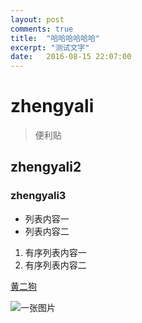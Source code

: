```yaml
---
layout: post
comments: true
title:  "哈哈哈哈哈哈"
excerpt: "测试文字"
date:   2016-08-15 22:07:00
---
```

# zhengyali
> 便利贴

## zhengyali2

### zhengyali3

+ 列表内容一
+ 列表内容二

1. 有序列表内容一
2. 有序列表内容二

[黄二狗](http://www.talkwithme.cn)

![一张图片]()

